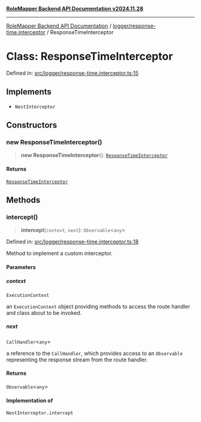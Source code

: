 [**RoleMapper Backend API Documentation v2024.11.28**](../../../README.md)

***

[RoleMapper Backend API Documentation](../../../modules.md) / [logger/response-time.interceptor](../README.md) / ResponseTimeInterceptor

# Class: ResponseTimeInterceptor

Defined in: [src/logger/response-time.interceptor.ts:15](https://github.com/FlowCraft-AG/RoleMapper/blob/0866b6f41cea733d4aaa92f0b3af0d2c56ad4eea/backend/src/logger/response-time.interceptor.ts#L15)

## Implements

- `NestInterceptor`

## Constructors

### new ResponseTimeInterceptor()

> **new ResponseTimeInterceptor**(): [`ResponseTimeInterceptor`](ResponseTimeInterceptor.md)

#### Returns

[`ResponseTimeInterceptor`](ResponseTimeInterceptor.md)

## Methods

### intercept()

> **intercept**(`context`, `next`): `Observable`\<`any`\>

Defined in: [src/logger/response-time.interceptor.ts:18](https://github.com/FlowCraft-AG/RoleMapper/blob/0866b6f41cea733d4aaa92f0b3af0d2c56ad4eea/backend/src/logger/response-time.interceptor.ts#L18)

Method to implement a custom interceptor.

#### Parameters

##### context

`ExecutionContext`

an `ExecutionContext` object providing methods to access the
route handler and class about to be invoked.

##### next

`CallHandler`\<`any`\>

a reference to the `CallHandler`, which provides access to an
`Observable` representing the response stream from the route handler.

#### Returns

`Observable`\<`any`\>

#### Implementation of

`NestInterceptor.intercept`

